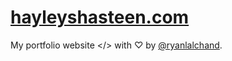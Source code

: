 # [hayleyshasteen.com](https://hayleyshasteen.com)

My portfolio website </> with &#9825; by [@ryanlalchand](https://github.com/ryanlalchand).
